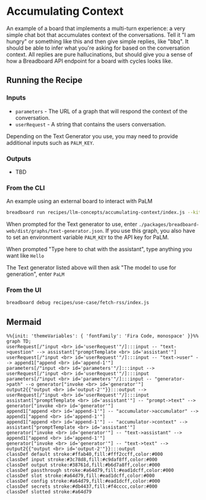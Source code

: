 # Accumulating Context

An example of a board that implements a multi-turn experience: a very simple chat bot that accumulates context of the conversations. Tell it "I am hungry" or something like this and then give simple replies, like "bbq". It should be able to infer what you're asking for based on the conversation context. All replies are pure hallucinations, but should give you a sense of how a Breadboard API endpoint for a board with cycles looks like.

## Running the Recipe

### Inputs

- `parameters` - The URL of a graph that will respond the context of the conversation.
- `userRequest` - A string that contains the users conversation.

Depending on the Text Generator you use, you may need to provide additional inputs such as `PALM_KEY`.

### Outputs

- TBD

### From the CLI

An example using an external board to interact with PaLM

```bash
breadboard run recipes/llm-concepts/accumulating-context/index.js --kit @google-labs/core-kit --kit @google-labs/llm-starter --kit @google-labs/palm-kit
```

When prompted for the Text generator to use, enter `./packages/breadboard-web/dist/graphs/text-generator.json`. If you use this graph, you also have to set an environment variable `PALM_KEY` to the API key for PaLM.

When prompted "Type here to chat with the assistant", type anything you want like `Hello`

The Text generator listed above will then ask "The model to use for generation", enter `PaLM`

### From the UI

```bash
breadboard debug recipes/use-case/fetch-rss/index.js
```

## Mermaid

```mermaid
%%{init: 'themeVariables': { 'fontFamily': 'Fira Code, monospace' }}%%
graph TD;
userRequest[/"input <br> id='userRequest'"/]:::input -- "text->question" --> assistant["promptTemplate <br> id='assistant'"]
userRequest[/"input <br> id='userRequest'"/]:::input -- "text->user" --> append1["append <br> id='append-1'"]
parameters[/"input <br> id='parameters'"/]:::input --> userRequest[/"input <br> id='userRequest'"/]:::input
parameters[/"input <br> id='parameters'"/]:::input -- "generator->path" --o generator["invoke <br> id='generator'"]
output2{{"output <br> id='output-2'"}}:::output --> userRequest[/"input <br> id='userRequest'"/]:::input
assistant["promptTemplate <br> id='assistant'"] -- "prompt->text" --> generator["invoke <br> id='generator'"]
append1["append <br> id='append-1'"] -- "accumulator->accumulator" --> append1["append <br> id='append-1'"]
append1["append <br> id='append-1'"] -- "accumulator->context" --> assistant["promptTemplate <br> id='assistant'"]
generator["invoke <br> id='generator'"] -- "text->assistant" --> append1["append <br> id='append-1'"]
generator["invoke <br> id='generator'"] -- "text->text" --> output2{{"output <br> id='output-2'"}}:::output
classDef default stroke:#ffab40,fill:#fff2ccff,color:#000
classDef input stroke:#3c78d8,fill:#c9daf8ff,color:#000
classDef output stroke:#38761d,fill:#b6d7a8ff,color:#000
classDef passthrough stroke:#a64d79,fill:#ead1dcff,color:#000
classDef slot stroke:#a64d79,fill:#ead1dcff,color:#000
classDef config stroke:#a64d79,fill:#ead1dcff,color:#000
classDef secrets stroke:#db4437,fill:#f4cccc,color:#000
classDef slotted stroke:#a64d79
```
